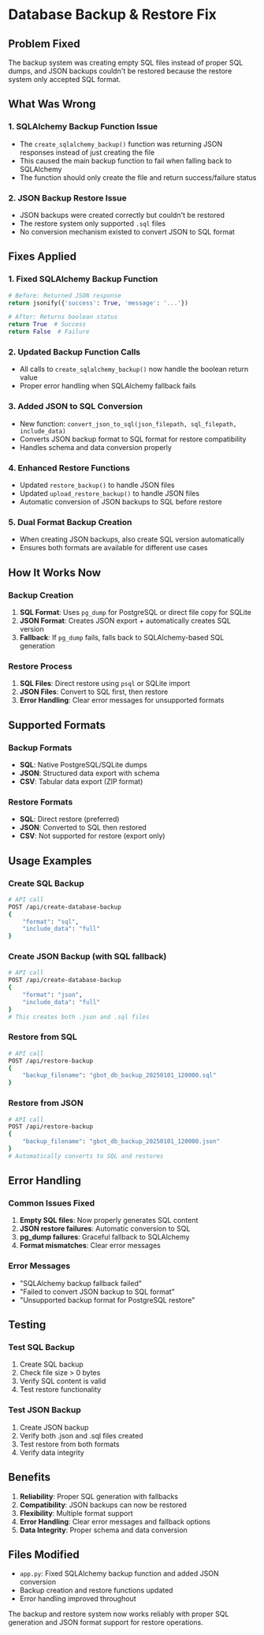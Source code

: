# Database Backup & Restore Fix

## Problem Fixed
The backup system was creating empty SQL files instead of proper SQL dumps, and JSON backups couldn't be restored because the restore system only accepted SQL format.

## What Was Wrong

### 1. SQLAlchemy Backup Function Issue
- The `create_sqlalchemy_backup()` function was returning JSON responses instead of just creating the file
- This caused the main backup function to fail when falling back to SQLAlchemy
- The function should only create the file and return success/failure status

### 2. JSON Backup Restore Issue
- JSON backups were created correctly but couldn't be restored
- The restore system only supported `.sql` files
- No conversion mechanism existed to convert JSON to SQL format

## Fixes Applied

### 1. Fixed SQLAlchemy Backup Function
```python
# Before: Returned JSON response
return jsonify({'success': True, 'message': '...'})

# After: Returns boolean status
return True  # Success
return False  # Failure
```

### 2. Updated Backup Function Calls
- All calls to `create_sqlalchemy_backup()` now handle the boolean return value
- Proper error handling when SQLAlchemy fallback fails

### 3. Added JSON to SQL Conversion
- New function: `convert_json_to_sql(json_filepath, sql_filepath, include_data)`
- Converts JSON backup format to SQL format for restore compatibility
- Handles schema and data conversion properly

### 4. Enhanced Restore Functions
- Updated `restore_backup()` to handle JSON files
- Updated `upload_restore_backup()` to handle JSON files
- Automatic conversion of JSON backups to SQL before restore

### 5. Dual Format Backup Creation
- When creating JSON backups, also create SQL version automatically
- Ensures both formats are available for different use cases

## How It Works Now

### Backup Creation
1. **SQL Format**: Uses `pg_dump` for PostgreSQL or direct file copy for SQLite
2. **JSON Format**: Creates JSON export + automatically creates SQL version
3. **Fallback**: If `pg_dump` fails, falls back to SQLAlchemy-based SQL generation

### Restore Process
1. **SQL Files**: Direct restore using `psql` or SQLite import
2. **JSON Files**: Convert to SQL first, then restore
3. **Error Handling**: Clear error messages for unsupported formats

## Supported Formats

### Backup Formats
- **SQL**: Native PostgreSQL/SQLite dumps
- **JSON**: Structured data export with schema
- **CSV**: Tabular data export (ZIP format)

### Restore Formats
- **SQL**: Direct restore (preferred)
- **JSON**: Converted to SQL then restored
- **CSV**: Not supported for restore (export only)

## Usage Examples

### Create SQL Backup
```bash
# API call
POST /api/create-database-backup
{
    "format": "sql",
    "include_data": "full"
}
```

### Create JSON Backup (with SQL fallback)
```bash
# API call
POST /api/create-database-backup
{
    "format": "json",
    "include_data": "full"
}
# This creates both .json and .sql files
```

### Restore from SQL
```bash
# API call
POST /api/restore-backup
{
    "backup_filename": "gbot_db_backup_20250101_120000.sql"
}
```

### Restore from JSON
```bash
# API call
POST /api/restore-backup
{
    "backup_filename": "gbot_db_backup_20250101_120000.json"
}
# Automatically converts to SQL and restores
```

## Error Handling

### Common Issues Fixed
1. **Empty SQL files**: Now properly generates SQL content
2. **JSON restore failures**: Automatic conversion to SQL
3. **pg_dump failures**: Graceful fallback to SQLAlchemy
4. **Format mismatches**: Clear error messages

### Error Messages
- "SQLAlchemy backup fallback failed"
- "Failed to convert JSON backup to SQL format"
- "Unsupported backup format for PostgreSQL restore"

## Testing

### Test SQL Backup
1. Create SQL backup
2. Check file size > 0 bytes
3. Verify SQL content is valid
4. Test restore functionality

### Test JSON Backup
1. Create JSON backup
2. Verify both .json and .sql files created
3. Test restore from both formats
4. Verify data integrity

## Benefits

1. **Reliability**: Proper SQL generation with fallbacks
2. **Compatibility**: JSON backups can now be restored
3. **Flexibility**: Multiple format support
4. **Error Handling**: Clear error messages and fallback options
5. **Data Integrity**: Proper schema and data conversion

## Files Modified

- `app.py`: Fixed SQLAlchemy backup function and added JSON conversion
- Backup creation and restore functions updated
- Error handling improved throughout

The backup and restore system now works reliably with proper SQL generation and JSON format support for restore operations.
